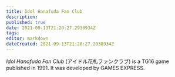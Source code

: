 ```yaml
---
title: Idol Hanafuda Fan Club
description: 
published: true
date: 2021-09-13T21:20:27.2938934Z 
tags: 
editor: markdown
dateCreated: 2021-09-13T21:20:27.2938934Z
---
```

_Idol Hanafuda Fan Club_ (<span lang='ja'>アイドル花札ファンクラブ</span>) is a TG16 game published in 1991.
It was developed by GAMES EXPRESS.

